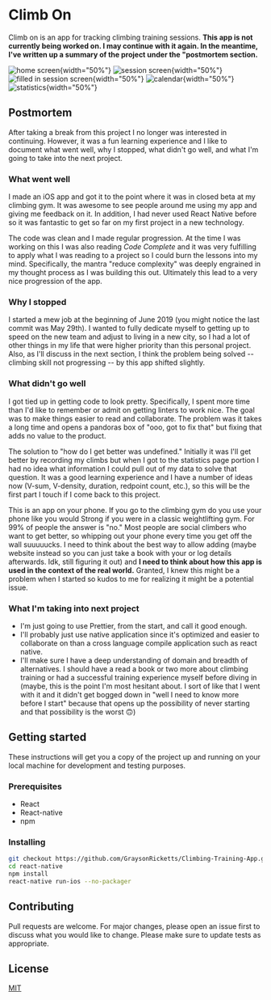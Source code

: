 # Climb On

Climb on is an app for tracking climbing training sessions. **This app is not currently being worked on. I may continue with it again. In the meantime, I've written up a summary of the project under the "postmortem section.**

![home screen](https://raw.githubusercontent.com/GraysonRicketts/Climbing-Training-App/master/readme-pictures/home-screen.png){width="50%"}
![session screen](https://raw.githubusercontent.com/GraysonRicketts/Climbing-Training-App/master/readme-pictures/session-page.png){width="50%"}
![filled in session screen](https://raw.githubusercontent.com/GraysonRicketts/Climbing-Training-App/master/readme-pictures/session-page-2.png){width="50%"}
![calendar](https://raw.githubusercontent.com/GraysonRicketts/Climbing-Training-App/master/readme-pictures/previous.png){width="50%"}
![statistics](https://raw.githubusercontent.com/GraysonRicketts/Climbing-Training-App/master/readme-pictures/statistics.png){width="50%"}

## Postmortem
After taking a break from this project I no longer was interested in continuing. However, it was a fun learning experience and I like to document what went well, why I stopped, what didn't go well, and what I'm going to take into the next project.

### What went well
I made an iOS app and got it to the point where it was in closed beta at my climbing gym. It was awesome to see people around me using my app and giving me feedback on it. In addition, I had never used React Native before so it was fantastic to get so far on my first project in a new technology.

The code was clean and I made regular progression. At the time I was working on this I was also reading *Code Complete* and it was very fulfilling to apply what I was reading to a project so I could burn the lessons into my mind. Specifically, the mantra "reduce complexity" was deeply engrained in my thought process as I was building this out. Ultimately this lead to a very nice progression of the app.

### Why I stopped
I started a mew job at the beginning of June 2019 (you might notice the last commit was May 29th). I wanted to fully dedicate myself to getting up to speed on the new team and adjust to living in a new city, so I had a lot of other things in my life that were higher priority than this personal project. Also, as I'll discuss in the next section, I think the problem being solved -- climbing skill not progressing -- by this app shifted slightly.

### What didn't go well
I got tied up in getting code to look pretty. Specifically, I spent more time than I'd like to remember or admit on getting linters to work nice. The goal was to make things easier to read and collaborate. The problem was it takes a long time and opens a pandoras box of "ooo, got to fix that" but fixing that adds no value to the product.

The solution to "how do I get better was undefined." Initially it was I'll get better by recording my climbs but when I got to the statistics page portion I had no idea what information I could pull out of my data to solve that question. It was a good learning experience and I have a number of ideas now (V-sum, V-density, duration, redpoint count, etc.), so this will be the first part I touch if I come back to this project.

This is an app on your phone. If you go to the climbing gym do you use your phone like you would Strong if you were in a classic weightlifting gym. For 99% of people the answer is "no." Most people are social climbers who want to get better, so whipping out your phone every time you get off the wall suuuuucks. I need to think about the best way to allow adding (maybe website instead so you can just take a book with your or log details afterwards. Idk, still figuring it out) and **I need to think about how this app is used in the context of the real world.** Granted, I knew this might be a problem when I started so kudos to me for realizing it might be a potential issue.

### What I'm taking into next project
- I'm just going to use Prettier, from the start, and call it good enough.
- I'll probably just use native application since it's optimized and easier to collaborate on than a cross language compile application such as react native.
- I'll make sure I have a deep understanding of domain and breadth of alternatives. I should have a read a book or two more about climbing training or had a successful training experience myself before diving in (maybe, this is the point I'm most hesitant about. I sort of like that I went with it and it didn't get bogged down in "well I need to know more before I start" because that opens up the possibility of never starting and that possibility is the worst 🙃)

## Getting started

These instructions will get you a copy of the project up and running on your local machine for development and testing purposes.

### Prerequisites

* React
* React-native
* npm

### Installing

```bash
git checkout https://github.com/GraysonRicketts/Climbing-Training-App.git
cd react-native
npm install
react-native run-ios --no-packager
```

## Contributing

Pull requests are welcome. For major changes, please open an issue first to discuss what you would like to change.
Please make sure to update tests as appropriate.

## License

[MIT](https://www.gnu.org/licenses/gpl-3.0.en.html)
